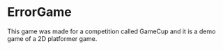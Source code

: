 # ErrorGame
This game was made for a competition called GameCup and it is a demo game of a 2D platformer game.